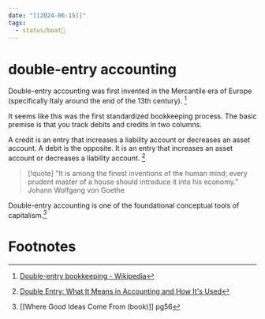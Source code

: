 ```yaml
---
date: "[[2024-06-15]]"
tags:
  - status/boat🚤
---
```

# double-entry accounting

Double-entry accounting was first invented in the Mercantile era of Europe (specifically Italy around the end of the 13th century). [^1]

It seems like this was the first standardized bookkeeping process. The basic premise is that you track debits and credits in two columns. 

A credit is an entry that increases a liability account or decreases an asset account. 
A debit is the opposite. It is an entry that increases an asset account or decreases a liability account. [^2]

> [!quote]
> "It is among the finest inventions of the human mind; every prudent master of a house should introduce it into his economy." Johann Wolfgang von Goethe


Double-entry accounting is one of the foundational conceptual tools of capitalism.[^3]



# Footnotes

[^1]: [Double-entry bookkeeping - Wikipedia](https://en.wikipedia.org/wiki/Double-entry_bookkeeping)
[^2]: [Double Entry: What It Means in Accounting and How It's Used](https://www.investopedia.com/terms/d/double-entry.asp)
[^3]: [[Where Good Ideas Come From (book)]] pg56